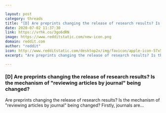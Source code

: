 ```yaml
---

layout: post
category: threads
title: "[D] Are preprints changing the release of research results? Is the mechanism of \"reviewing articles by journal\" being changed?"
date: 2020-07-02 11:37:30
link: https://vrhk.co/3go6dRN
image: https://www.redditstatic.com/new-icon.png
domain: reddit.com
author: "reddit"
icon: http://www.redditstatic.com/desktop2x/img/favicon/apple-icon-57x57.png
excerpt: "Are preprints changing the release of research results? Is the mechanism of \"reviewing articles by journal\" being changed? Firstly, journals are..."

---
```


### [D] Are preprints changing the release of research results? Is the mechanism of "reviewing articles by journal" being changed?

Are preprints changing the release of research results? Is the mechanism of "reviewing articles by journal" being changed? Firstly, journals are...